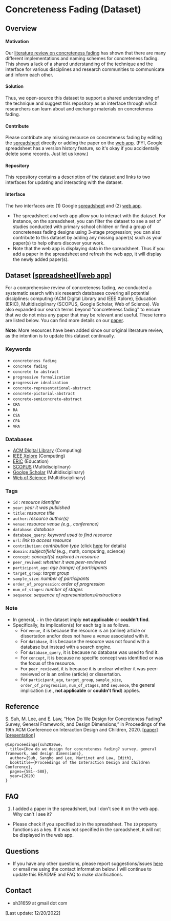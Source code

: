 # Concreteness Fading (Dataset)

## Overview
#### Motivation
Our [literature review on concreteness fading](https://dl.acm.org/doi/10.1145/3392063.3394413) has shown that there are many different implementations and naming schemes for concreteness fading. This shows a lack of a shared understanding of the technique and the interface for various disciplines and research communities to communicate and inform each other.

#### Solution
Thus, we open-source this dataset to support a shared understanding of the technique and suggest this repository as an interface through which researchers can learn about and exchange materials on concreteness fading.

#### Contribute
Please contribute any missing resource on concreteness fading by editing the [spreadsheet](https://docs.google.com/spreadsheets/d/14qlqKLBrsBoyajdYDESxlwqr5YIqeGi0Ii_3zynVuU4/edit?usp=sharing) directly or adding the paper on the [web app](https://www.appsheet.com/newshortcut/1c40a60a-3b9c-478a-af40-1e5dcd9167af). (FYI, Google spreadsheet has a version history feature, so it's okay if you accidentally delete some records. Just let us know.)

#### Repository
This repository contains a description of the dataset and links to two interfaces for updating and interacting with the dataset. 

#### Interface
The two interfaces are: (1) Google [spreadsheet](https://docs.google.com/spreadsheets/d/14qlqKLBrsBoyajdYDESxlwqr5YIqeGi0Ii_3zynVuU4/edit?usp=sharing) and (2) [web app](https://www.appsheet.com/newshortcut/1c40a60a-3b9c-478a-af40-1e5dcd9167af). 
- The spreadsheet and web app allow you to interact with the dataset. For instance, on the spreadsheet, you can filter the dataset to see a set of studies conducted with primary school children or find a group of concreteness fading designs using 3-stage progression; you can also contribute to this dataset by adding any missing paper(s) such as your paper(s) to help others discover your work. 
- Note that the web app is displaying data in the spreadsheet. Thus if you add a paper in the spreadsheet and refresh the web app, it will display the newly added paper(s). 

## Dataset [[spreadsheet](https://docs.google.com/spreadsheets/d/14qlqKLBrsBoyajdYDESxlwqr5YIqeGi0Ii_3zynVuU4/edit?usp=sharing)][[web app](https://www.appsheet.com/newshortcut/1c40a60a-3b9c-478a-af40-1e5dcd9167af)] 
For a comprehensive review of concreteness fading, we conducted a systematic search with six research databases covering all potential disciplines: computing (ACM Digital Library and IEEE Xplore), Education (ERIC), Multidisciplinary (SCOPUS, Google Scholar, Web of Science). We also expanded our search terms beyond "concreteness fading" to ensure that we do not miss any paper that may be relevant and useful. These terms are listed below. You can find more details on our [paper](https://dl.acm.org/doi/10.1145/3392063.3394413).

**Note**: More resources have been added since our original literature review, as the intention is to update this dataset continually.


### Keywords
- `concreteness fading`
- `concrete fading`
- `concrete to abstract`
- `progressive formalization`
- `progressive idealization`
- `concrete-representational-abstract `
- `concrete-pictorial-abstract`
- `concrete-semiconcrete-abstract`
- `CRA`
- `RA`
- `CSA`
- `CPA`
- `VRA`

### Databases
- [ACM Digital Library](http://dl.acm.org) (Computing)
- [IEEE Xplore](https://ieeexplore.ieee.org/Xplore/home.jsp) (Computing)
- [ERIC](https://eric.ed.gov/) (Education)
- [SCOPUS](https://www.scopus.com/search/form.uri?display=basic) (Multidisciplinary)
- [Goolge Scholar](https://scholar.google.com/) (Multidisciplinary)
- [Web of Science](https://webofknowledge.com) (Multidisciplinary)

### Tags
- `id` : *resource identifier*
- `year`: *year it was published*
- `title`: *resource title*
- `author`: *resource author(s)*
- `venue`: *resource venue (e.g., conference)*
- `database`: *database*
- `database_query`: *keyword used to find resource*
- `url`: *link to access resource*
- `contribution`: *contribution type* (click [here](https://dl.acm.org/citation.cfm?id=2907069) for details)
- `domain`: *subject/field* (e.g., math, computing, science)
- `concept`: *concept(s) explored in resource*
- `peer_reviwed`: *whether it was peer-reviewed*
- `participant_age`: *age (range) of participants*
- `target_group`: *target group*
- `sample_size`: *number of participants*
- `order_of_progression`: *order of progression*
- `num_of_stages`: *number of stages*
- `sequence`: *sequence of representations/instructions*

### Note
- In general, `-` in the dataset imply **not applicable** or **couldn't find**. 
- Specifically, its implication(s) for each tag is as follows.
   - For `venue`, it is because the resource is an (online) article or dissertation and/or does not have a venue associated with it. 
   - For `database`, it is because the resource was not found with a database but instead with a search engine.
   - For `database_query`, it is because no database was used to find it.
   - For `concept`, it is because no specific concept was identified or was the focus of the resource. 
  - For `peer_reviewed`, it is because it is unclear whether it was peer-reviewed or is an online (article) or dissertation. 
   - For `participant_age`, `target_group`, `sample_size`, `order_of_progression`, `num_of_stages`, and `sequence`, the general implication (i.e., **not applicable** or **couldn't find**) applies.

## Reference
S. Suh, M. Lee, and E. Law, “How Do We Design for Concreteness Fading? Survey, General Framework, and Design Dimensions,” in Proceedings of the 19th ACM Conference on Interaction Design and Children, 2020. [[paper]](https://dl.acm.org/doi/10.1145/3392063.3394413)  [[presentation]](https://youtu.be/g4jDyxiFDTY)

```
@inproceedings{suh2020we,
  title={How do we design for concreteness fading? survey, general framework, and design dimensions},
  author={Suh, Sangho and Lee, Martinet and Law, Edith},
  booktitle={Proceedings of the Interaction Design and Children Conference},
  pages={581--588},
  year={2020}
}
```

## FAQ
1. I added a paper in the spreadsheet, but I don't see it on the web app. Why can't I see it?
- Please check if you specified `ID` in the spreadsheet. The `ID` property functions as a key. If it was not specified in the spreadsheet, it will not be displayed in the web app. 

## Questions 
- If you have any other questions, please report suggestions/issues [here](https://github.com/sanghosuh/concreteness_fading-dataset/issues) or email me using the contact information below. I will continue to update this README and FAQ to make clarifications. 

## Contact
- sh31659 at gmail dot com

[Last update: 12/20/2022]
